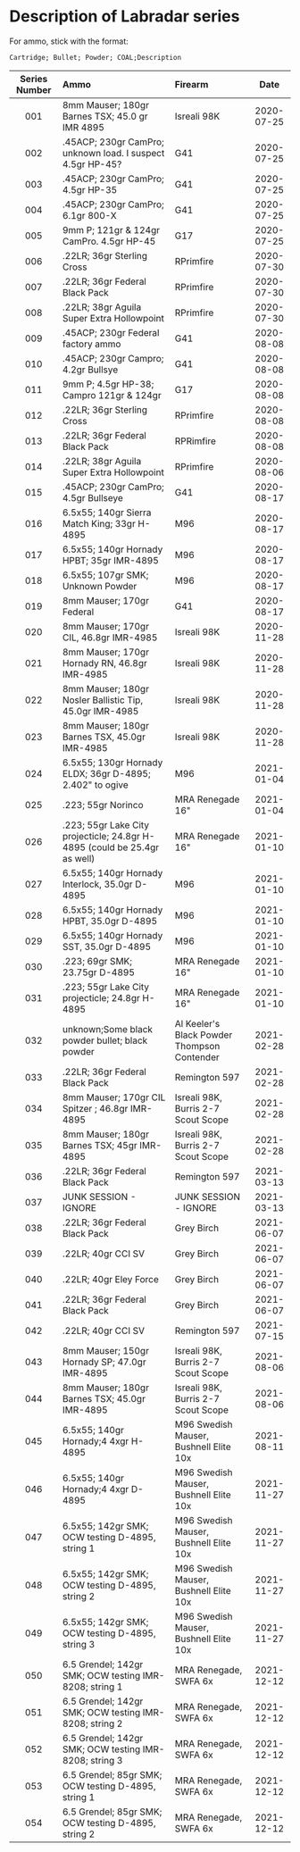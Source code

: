 # Description of Labradar series

For ammo, stick with the format:

`Cartridge; Bullet; Powder; COAL;Description`

| Series Number | Ammo                                                                      | Firearm                                     |    Date    | 
|:-------------:|:--------------------------------------------------------------------------|:--------------------------------------------|:----------:|
|      001      | 8mm Mauser; 180gr Barnes TSX; 45.0 gr IMR 4895                            | Isreali 98K                                 | 2020-07-25 |
|      002      | .45ACP; 230gr CamPro; unknown load. I suspect 4.5gr HP-45?                | G41                                         | 2020-07-25 |
|      003      | .45ACP; 230gr CamPro; 4.5gr HP-35                                         | G41                                         | 2020-07-25 |
|      004      | .45ACP; 230gr CamPro; 6.1gr 800-X                                         | G41                                         | 2020-07-25 |
|      005      | 9mm P; 121gr & 124gr CamPro. 4.5gr HP-45                                  | G17                                         | 2020-07-25 |
|      006      | .22LR; 36gr Sterling Cross                                                | RPrimfire                                   | 2020-07-30 |
|      007      | .22LR; 36gr Federal Black Pack                                            | RPrimfire                                   | 2020-07-30 |
|      008      | .22LR; 38gr Aguila Super Extra Hollowpoint                                | RPrimfire                                   | 2020-07-30 |
|      009      | .45ACP; 230gr Federal factory ammo                                        | G41                                         | 2020-08-08 |
|      010      | .45ACP; 230gr Campro; 4.2gr Bullsye                                       | G41                                         | 2020-08-08 |
|      011      | 9mm P; 4.5gr HP-38; Campro 121gr & 124gr                                  | G17                                         | 2020-08-08 |
|      012      | .22LR; 36gr Sterling Cross                                                | RPrimfire                                   | 2020-08-08 | 
|      013      | .22LR; 36gr Federal Black Pack                                            | RPRimfire                                   | 2020-08-08 |
|      014      | .22LR; 38gr Aguila Super Extra Hollowpoint                                | RPrimfire                                   | 2020-08-06 | 
|      015      | .45ACP; 230gr CamPro; 4.5gr Bullseye                                      | G41                                         | 2020-08-17 |
|      016      | 6.5x55; 140gr Sierra Match King; 33gr H-4895                              | M96                                         | 2020-08-17 |
|      017      | 6.5x55; 140gr Hornady HPBT; 35gr IMR-4895                                 | M96                                         | 2020-08-17 |
|      018      | 6.5x55; 107gr SMK; Unknown Powder                                         | M96                                         | 2020-08-17 |
|      019      | 8mm Mauser; 170gr Federal                                                 | G41                                         | 2020-08-17 |
|      020      | 8mm Mauser; 170gr CIL, 46.8gr IMR-4985                                    | Isreali 98K                                 | 2020-11-28 |
|      021      | 8mm Mauser; 170gr Hornady RN, 46.8gr IMR-4985                             | Isreali 98K                                 | 2020-11-28 |
|      022      | 8mm Mauser; 180gr Nosler Ballistic Tip, 45.0gr IMR-4985                   | Isreali 98K                                 | 2020-11-28 |
|      023      | 8mm Mauser; 180gr Barnes TSX, 45.0gr IMR-4985                             | Isreali 98K                                 | 2020-11-28 |
|      024      | 6.5x55; 130gr Hornady ELDX; 36gr D-4895; 2.402" to ogive                  | M96                                         | 2021-01-04 |
|      025      | .223; 55gr Norinco                                                        | MRA Renegade 16"                            | 2021-01-04 |
|      026      | .223; 55gr Lake City projecticle; 24.8gr H-4895 (could be 25.4gr as well) | MRA Renegade 16"                            | 2021-01-10 |
|      027      | 6.5x55; 140gr Hornady Interlock, 35.0gr D-4895                            | M96                                         | 2021-01-10 |
|      028      | 6.5x55; 140gr Hornady HPBT, 35.0gr D-4895                                 | M96                                         | 2021-01-10 |
|      029      | 6.5x55; 140gr Hornady SST, 35.0gr D-4895                                  | M96                                         | 2021-01-10 |
|      030      | .223; 69gr SMK; 23.75gr D-4895                                            | MRA Renegade 16"                            | 2021-01-10 |
|      031      | .223; 55gr Lake City projecticle; 24.8gr H-4895                           | MRA Renegade 16"                            | 2021-01-10 |
|      032      | unknown;Some black powder bullet; black powder                            | Al Keeler's Black Powder Thompson Contender | 2021-02-28 |
|      033      | .22LR; 36gr Federal Black Pack                                            | Remington 597                               | 2021-02-28 |
|      034      | 8mm Mauser; 170gr CIL Spitzer ; 46.8gr IMR-4895                           | Isreali 98K, Burris 2-7 Scout Scope         | 2021-02-28 |
|      035      | 8mm Mauser; 180gr Barnes TSX; 45gr IMR-4895                               | Isreali 98K, Burris 2-7 Scout Scope         | 2021-02-28 |
|      036      | .22LR; 36gr Federal Black Pack                                            | Remington 597                               | 2021-03-13 |
|      037      | JUNK SESSION - IGNORE                                                     | JUNK SESSION - IGNORE                       | 2021-03-13 |
|      038      | .22LR; 36gr Federal Black Pack                                            | Grey Birch                                  | 2021-06-07 |
|      039      | .22LR; 40gr CCI SV                                                        | Grey Birch                                  | 2021-06-07 |
|      040      | .22LR; 40gr Eley Force                                                    | Grey Birch                                  | 2021-06-07 |
|      041      | .22LR; 36gr Federal Black Pack                                            | Grey Birch                                  | 2021-06-07 |
|      042      | .22LR; 40gr CCI SV                                                        | Remington 597                               | 2021-07-15 |
|      043      | 8mm Mauser; 150gr Hornady SP; 47.0gr IMR-4895                             | Isreali 98K, Burris 2-7 Scout Scope         | 2021-08-06 |
|      044      | 8mm Mauser; 180gr Barnes TSX; 45.0gr IMR-4895                             | Isreali 98K, Burris 2-7 Scout Scope         | 2021-08-06 |
|      045      | 6.5x55; 140gr Hornady;4 4xgr H-4895                                       | M96 Swedish Mauser, Bushnell Elite 10x      | 2021-08-11 |
|      046      | 6.5x55; 140gr Hornady;4 4xgr D-4895                                       | M96 Swedish Mauser, Bushnell Elite 10x      | 2021-11-27 |
|      047      | 6.5x55; 142gr SMK; OCW testing D-4895, string 1                           | M96 Swedish Mauser, Bushnell Elite 10x      | 2021-11-27 |
|      048      | 6.5x55; 142gr SMK; OCW testing D-4895, string 2                           | M96 Swedish Mauser, Bushnell Elite 10x      | 2021-11-27 |
|      049      | 6.5x55; 142gr SMK; OCW testing D-4895, string 3                           | M96 Swedish Mauser, Bushnell Elite 10x      | 2021-11-27 |
|      050      | 6.5 Grendel; 142gr SMK; OCW testing IMR-8208; string 1                    | MRA Renegade, SWFA 6x                       | 2021-12-12 |
|      051      | 6.5 Grendel; 142gr SMK; OCW testing IMR-8208; string 2                    | MRA Renegade, SWFA 6x                       | 2021-12-12 |
|      052      | 6.5 Grendel; 142gr SMK; OCW testing IMR-8208; string 3                    | MRA Renegade, SWFA 6x                       | 2021-12-12 |
|      053      | 6.5 Grendel; 85gr SMK; OCW testing D-4895, string 1                       | MRA Renegade, SWFA 6x                       | 2021-12-12 |
|      054      | 6.5 Grendel; 85gr SMK; OCW testing D-4895, string 2                       | MRA Renegade, SWFA 6x                       | 2021-12-12 |

